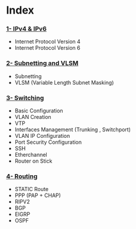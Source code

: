# Index

### [1- IPv4 & IPv6  ](https://github.com/ciscoAnass/CCNA-1/blob/main/ipv4-ipv6.md)
- Internet Protocol Version 4
- Internet Protocol Version 6

### [2- Subnetting and VLSM  ](https://github.com/ciscoAnass/CCNA-1/blob/main/subnet-vlsm.md)
- Subnetting
- VLSM (Variable Length Subnet Masking)

### [3- Switching ](https://github.com/ciscoAnass/CCNA-1/blob/main/switching.md)
- Basic Configuration
- VLAN Creation
- VTP
- Interfaces Management (Trunking , Switchport)
- VLAN IP Configuration
- Port Security Configuration
- SSH
- Etherchannel
- Router on Stick


### [4- Routing ](https://github.com/ciscoAnass/CCNA-1/blob/main/routing.md)
- STATIC Route 
- PPP (PAP + CHAP)
- RIPV2
- BGP
- EIGRP
- OSPF

